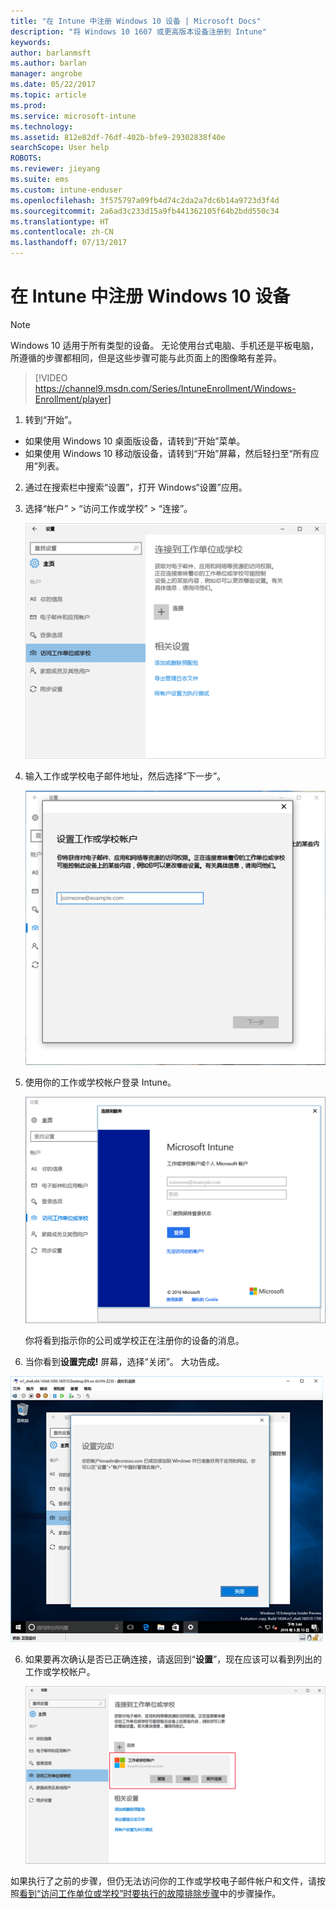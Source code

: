```yaml
---
title: "在 Intune 中注册 Windows 10 设备 | Microsoft Docs"
description: "将 Windows 10 1607 或更高版本设备注册到 Intune"
keywords: 
author: barlanmsft
ms.author: barlan
manager: angrobe
ms.date: 05/22/2017
ms.topic: article
ms.prod: 
ms.service: microsoft-intune
ms.technology: 
ms.assetid: 812e82df-76df-402b-bfe9-29302838f40e
searchScope: User help
ROBOTS: 
ms.reviewer: jieyang
ms.suite: ems
ms.custom: intune-enduser
ms.openlocfilehash: 3f575797a09fb4d74c2da2a7dc6b14a9723d3f4d
ms.sourcegitcommit: 2a6ad3c233d15a9fb441362105f64b2bdd550c34
ms.translationtype: HT
ms.contentlocale: zh-CN
ms.lasthandoff: 07/13/2017
---
```

# 在 Intune 中注册 Windows 10 设备
<a id="enroll-your-windows-10-device-in-intune" class="xliff"></a>

> [!NOTE]
> Windows 10 适用于所有类型的设备。 无论使用台式电脑、手机还是平板电脑，所遵循的步骤都相同，但是这些步骤可能与此页面上的图像略有差异。

> [!VIDEO https://channel9.msdn.com/Series/IntuneEnrollment/Windows-Enrollment/player]

1. 转到“开始”。

  - 如果使用 Windows 10 桌面版设备，请转到“开始”菜单。
  - 如果使用 Windows 10 移动版设备，请转到“开始”屏幕，然后轻扫至“所有应用”列表。

2.  通过在搜索栏中搜索“设置”，打开 Windows“设置”应用。

3. 选择“帐户” > “访问工作或学校” > “连接”。

    ![选择“访问工作学校帐户”](./media/w10-enroll-rs1-connect-to-work-or-school.png)

3.  输入工作或学校电子邮件地址，然后选择“下一步”。

    ![输入你的工作或学校帐户](./media/w10-enroll-rs1-set-up-work-or-school-account.png)

4. 使用你的工作或学校帐户登录 Intune。

    ![添加工作或学校帐户](./media/w10-enroll-rs1-enter-your-credentials.png)

    你将看到指示你的公司或学校正在注册你的设备的消息。

5. 当你看到**设置完成!** 屏幕，选择“关闭”。 大功告成。

  ![在“设置完成！”上选择“关闭” 屏幕](./media/w10-enroll-rs1-youre-all-set.png)

6. 如果要再次确认是否已正确连接，请返回到“**设置**”，现在应该可以看到列出的工作或学校帐户。

    ![验证已正确设置了连接](./media/w10-enroll-rs1-validate-successful-enrollment.png)

如果执行了之前的步骤，但仍无法访问你的工作或学校电子邮件帐户和文件，请按照[看到“访问工作单位或学校”时要执行的故障排除步骤](troubleshoot-your-windows-10-device-windows.md#troubleshooting-steps-to-follow-if-you-see-access-work-or-school)中的步骤操作。
